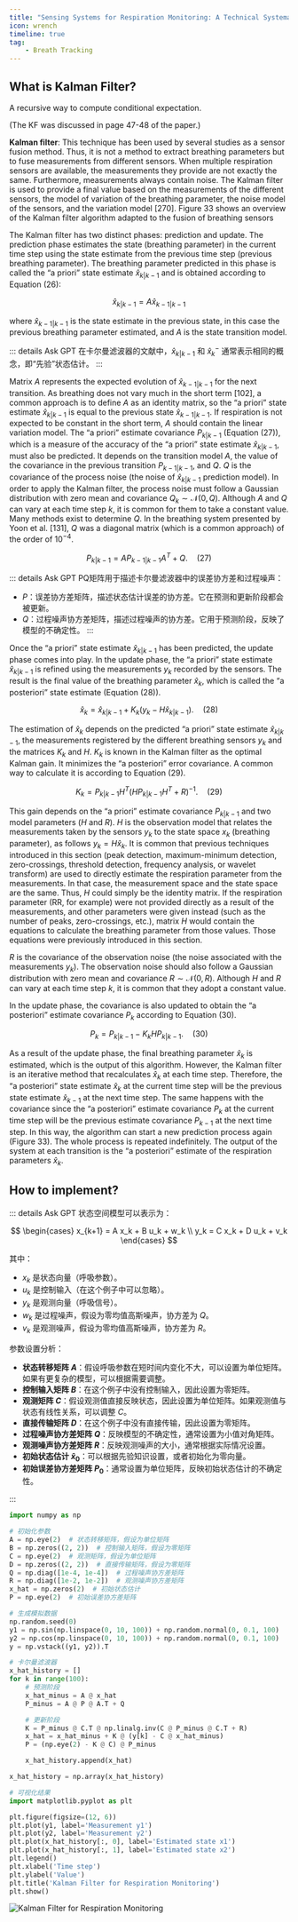 ```yaml
---
title: "Sensing Systems for Respiration Monitoring: A Technical Systematic Review"
icon: wrench
timeline: true
tag:
    - Breath Tracking
---
```


## What is Kalman Filter?

A recursive way to compute conditional expectation.

(The KF was discussed in page 47-48 of the paper.)

**Kalman filter**: This technique has been used by several studies as a sensor fusion method. Thus, it is not a method to extract breathing parameters but to fuse measurements from different sensors. When multiple respiration sensors are available, the measurements they provide are not exactly the same. Furthermore, measurements always contain noise. The Kalman filter is used to provide a final value based on the measurements of the different sensors, the model of variation of the breathing parameter, the noise model of the sensors, and the variation model [270]. Figure 33 shows an overview of the Kalman filter algorithm adapted to the fusion of breathing sensors

The Kalman filter has two distinct phases: prediction and update. The prediction phase estimates the state (breathing parameter) in the current time step using the state estimate from the previous time step (previous breathing parameter). The breathing parameter predicted in this phase is called the “a priori” state estimate $\hat{x}_{k|k-1}$ and is obtained according to Equation (26):

$$
\hat{x}_{k|k-1} = A \hat{x}_{k-1|k-1}
$$

where $\hat{x}_{k-1|k-1}$ is the state estimate in the previous state, in this case the previous breathing parameter estimated, and $A$ is the state transition model. 

::: details Ask GPT
在卡尔曼滤波器的文献中，$\hat{x}_{k|k-1}$ 和 $\hat{x}^{-}_k$ 通常表示相同的概念，即“先验”状态估计。
:::


Matrix $A$ represents the expected evolution of $\hat{x}_{k-1|k-1}$ for the next transition. As breathing does not vary much in the short term [102], a common approach is to define $A$ as an identity matrix, so the “a priori” state estimate $\hat{x}_{k|k-1}$ is equal to the previous state $\hat{x}_{k-1|k-1}$. If respiration is not expected to be constant in the short term, $A$ should contain the linear variation model. The “a priori” estimate covariance $P_{k|k-1}$ (Equation (27)), which is a measure of the accuracy of the “a priori” state estimate $\hat{x}_{k|k-1}$, must also be predicted. It depends on the transition model $A$, the value of the covariance in the previous transition $P_{k-1|k-1}$, and $Q$. $Q$ is the covariance of the process noise (the noise of $\hat{x}_{k|k-1}$ prediction model). In order to apply the Kalman filter, the process noise must follow a Gaussian distribution with zero mean and covariance $Q_k \sim \mathcal{N}(0, Q)$. Although $A$ and $Q$ can vary at each time step $k$, it is common for them to take a constant value. Many methods exist to determine $Q$. In the breathing system presented by Yoon et al. [131], $Q$ was a diagonal matrix (which is a common approach) of the order of $10^{-4}$.

$$
P_{k|k-1} = A P_{k-1|k-1} A^T + Q. \quad (27)
$$

::: details Ask GPT
PQ矩阵用于描述卡尔曼滤波器中的误差协方差和过程噪声：

- $P$：误差协方差矩阵，描述状态估计误差的协方差。它在预测和更新阶段都会被更新。
- $Q$：过程噪声协方差矩阵，描述过程噪声的协方差。它用于预测阶段，反映了模型的不确定性。
:::

Once the “a priori” state estimate $\hat{x}_{k|k-1}$ has been predicted, the update phase comes into play. In the update phase, the “a priori” state estimate $\hat{x}_{k|k-1}$ is refined using the measurements $y_k$ recorded by the sensors. The result is the final value of the breathing parameter $\hat{x}_k$, which is called the “a posteriori” state estimate (Equation (28)).

$$
\hat{x}_k = \hat{x}_{k|k-1} + K_k (y_k - H \hat{x}_{k|k-1}). \quad (28)
$$

The estimation of $\hat{x}_k$ depends on the predicted “a priori” state estimate $\hat{x}_{k|k-1}$, the measurements registered by the different breathing sensors $y_k$ and the matrices $K_k$ and $H$. $K_k$ is known in the Kalman filter as the optimal Kalman gain. It minimizes the “a posteriori” error covariance. A common way to calculate it is according to Equation (29).

$$
K_k = P_{k|k-1} H^T (H P_{k|k-1} H^T + R)^{-1}. \quad (29)
$$

This gain depends on the “a priori” estimate covariance $P_{k|k-1}$ and two model parameters ($H$ and $R$). $H$ is the observation model that relates the measurements taken by the sensors $y_k$ to the state space $x_k$ (breathing parameter), as follows $y_k = H \hat{x}_k$. It is common that previous techniques introduced in this section (peak detection, maximum-minimum detection, zero-crossings, threshold detection, frequency analysis, or wavelet transform) are used to directly estimate the respiration parameter from the measurements. In that case, the measurement space and the state space are the same. Thus, $H$ could simply be the identity matrix. If the respiration parameter (RR, for example) were not provided directly as a result of the measurements, and other parameters were given instead (such as the number of peaks, zero-crossings, etc.), matrix $H$ would contain the equations to calculate the breathing parameter from those values. Those equations were previously introduced in this section. 

$R$ is the covariance of the observation noise (the noise associated with the measurements $y_k$). The observation noise should also follow a Gaussian distribution with zero mean and covariance $R \sim \mathcal{N}(0, R)$. Although $H$ and $R$ can vary at each time step $k$, it is common that they adopt a constant value. 

In the update phase, the covariance is also updated to obtain the “a posteriori” estimate covariance $P_k$ according to Equation (30).

$$
P_k = P_{k|k-1} - K_k H P_{k|k-1}. \quad (30)
$$

As a result of the update phase, the final breathing parameter $\hat{x}_k$ is estimated, which is the output of this algorithm. However, the Kalman filter is an iterative method that recalculates $\hat{x}_k$ at each time step. Therefore, the “a posteriori” state estimate $\hat{x}_k$ at the current time step will be the previous state estimate $\hat{x}_{k-1}$ at the next time step. The same happens with the covariance since the “a posteriori” estimate covariance $P_k$ at the current time step will be the previous estimate covariance $P_{k-1}$ at the next time step. In this way, the algorithm can start a new prediction process again (Figure 33). The whole process is repeated indefinitely. The output of the system at each transition is the “a posteriori” estimate of the respiration parameters $\hat{x}_k$.

## How to implement?

::: details Ask GPT
状态空间模型可以表示为：

$$
\begin{cases}
x_{k+1} = A x_k + B u_k + w_k \\
y_k = C x_k + D u_k + v_k
\end{cases}
$$

其中：

- $x_k$ 是状态向量（呼吸参数）。
- $u_k$ 是控制输入（在这个例子中可以忽略）。
- $y_k$ 是观测向量（呼吸信号）。
- $w_k$ 是过程噪声，假设为零均值高斯噪声，协方差为 $Q$。
- $v_k$ 是观测噪声，假设为零均值高斯噪声，协方差为 $R$。

参数设置分析：

- **状态转移矩阵 $A$**：假设呼吸参数在短时间内变化不大，可以设置为单位矩阵。如果有更复杂的模型，可以根据需要调整。
- **控制输入矩阵 $B$**：在这个例子中没有控制输入，因此设置为零矩阵。
- **观测矩阵 $C$**：假设观测值直接反映状态，因此设置为单位矩阵。如果观测值与状态有线性关系，可以调整 $C$。
- **直接传输矩阵 $D$**：在这个例子中没有直接传输，因此设置为零矩阵。
- **过程噪声协方差矩阵 $Q$**：反映模型的不确定性，通常设置为小值对角矩阵。
- **观测噪声协方差矩阵 $R$**：反映观测噪声的大小，通常根据实际情况设置。
- **初始状态估计 $\hat{x}_0$**：可以根据先验知识设置，或者初始化为零向量。
- **初始误差协方差矩阵 $P_0$**：通常设置为单位矩阵，反映初始状态估计的不确定性。

:::

```python
import numpy as np

# 初始化参数
A = np.eye(2)  # 状态转移矩阵，假设为单位矩阵
B = np.zeros((2, 2))  # 控制输入矩阵，假设为零矩阵
C = np.eye(2)  # 观测矩阵，假设为单位矩阵
D = np.zeros((2, 2))  # 直接传输矩阵，假设为零矩阵
Q = np.diag([1e-4, 1e-4])  # 过程噪声协方差矩阵
R = np.diag([1e-2, 1e-2])  # 观测噪声协方差矩阵
x_hat = np.zeros(2)  # 初始状态估计
P = np.eye(2)  # 初始误差协方差矩阵

# 生成模拟数据
np.random.seed(0)
y1 = np.sin(np.linspace(0, 10, 100)) + np.random.normal(0, 0.1, 100)
y2 = np.cos(np.linspace(0, 10, 100)) + np.random.normal(0, 0.1, 100)
y = np.vstack((y1, y2)).T

# 卡尔曼滤波器
x_hat_history = []
for k in range(100):
    # 预测阶段
    x_hat_minus = A @ x_hat
    P_minus = A @ P @ A.T + Q

    # 更新阶段
    K = P_minus @ C.T @ np.linalg.inv(C @ P_minus @ C.T + R)
    x_hat = x_hat_minus + K @ (y[k] - C @ x_hat_minus)
    P = (np.eye(2) - K @ C) @ P_minus

    x_hat_history.append(x_hat)

x_hat_history = np.array(x_hat_history)

# 可视化结果
import matplotlib.pyplot as plt

plt.figure(figsize=(12, 6))
plt.plot(y1, label='Measurement y1')
plt.plot(y2, label='Measurement y2')
plt.plot(x_hat_history[:, 0], label='Estimated state x1')
plt.plot(x_hat_history[:, 1], label='Estimated state x2')
plt.legend()
plt.xlabel('Time step')
plt.ylabel('Value')
plt.title('Kalman Filter for Respiration Monitoring')
plt.show()
```

![Kalman Filter for Respiration Monitoring](/assets/images/kalmanfilter.png)